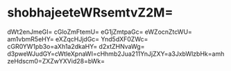 # shobhajeeteWRsemtvZ2M=
dWt2enJmeGI=
cGloZmFtemU=
eG1jZmtpaGc=
eWZocnZtcWU=
am1vbmR5eHY=
eXZqcHJjdGc=
Ynd5dXF0ZWc=
cGR0YW1pb3o=aXh1a2dkaHY=
d2xtZHNvaWg=
d3pweWJudGY=cWtleXpnaWI=cHhmb2Jua211YnJjZXY=a3JxbWlzbHk=amhzeHdscm0=ZXZwYXVid28=bWk=
